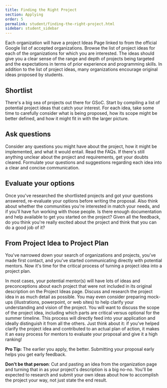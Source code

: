 ```yaml
---
title: Finding the Right Project
section: Applying
order: 5
permalink: student/finding-the-right-project.html
sidebar: student_sidebar
---
```


Each organization will have a project Ideas Page linked to from the official Google list of accepted organizations. Browse the list of project ideas for each of the organizations for which you are interested. The ideas should give you a clear sense of the range and depth of projects being targeted and the expectations in terms of prior experience and programming skills. In addition to the list of project ideas, many organizations encourage original ideas proposed by students.


## Shortlist 

There's a big sea of projects out there for GSoC. Start by compiling a list of potential project ideas that catch your interest. For each idea, take some time to carefully consider what is being proposed, how its scope might be better defined, and how it might fit in with the larger picture.  


## Ask questions 

Consider any questions you might have about the project, how it might be implemented, and what it would entail. Read the FAQs. If there's still anything unclear about the project and requirements, get your doubts cleared. Formulate your questions and suggestions regarding each idea into a clear and concise communication.


## Evaluate your options 

Once you've researched the shortlisted projects and got your questions answered, re-evaluate your options before writing the proposal. Also think about whether the communities you're interested in match your needs, and if you'll have fun working with those people. Is there enough documentation and help available to get you started on the project? Given all the feedback, do you think you're really excited about the project and think that you can do a good job of it?


## From Project Idea to Project Plan

You've narrowed down your search of organizations and projects, you've made first contact, and you've started communicating directly with potential mentors. Now it's time for the critical process of turning a project idea into a project plan.

In most cases, your potential mentor(s) will have lots of ideas and preconceptions about each project that were not included in its original description on the Project Ideas page. Discuss and research the project idea in as much detail as possible. You may even consider preparing mock-ups (illustrations, powerpoint, or web sites) to help clarify your understanding and vision of the project. You will want to discuss the scope of the project idea, including which parts are critical versus optional for the summer timeline. This process will directly feed into your application and ideally distinguish it from all the others. Just think about it: if you've helped clarify the project idea and contributed to an actual plan of action, it makes it an easy process for mentors to evaluate your proposal and give it a high ranking!

**Pro Tip:** The earlier you apply, the better. Submitting your proposal early helps you get early feedback.

**Don't be that person**: Cut and pasting an idea from the organization page and turning that in as your project's description is a big no-no. You'll be expected to research and submit your own ideas about how to accomplish the project your way, not just state the end result.


